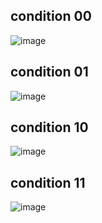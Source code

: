 ## condition 00 

![image](https://user-images.githubusercontent.com/87302906/127159337-900fa158-8d04-43ee-9e47-36b4a9f42a98.png)

## condition 01

![image](https://user-images.githubusercontent.com/87302906/127159521-8a4048ef-2920-4083-ad6b-aad1af0803dc.png)

## condition 10

![image](https://user-images.githubusercontent.com/87302906/127159641-4f85014d-969e-41d3-ba17-d3d6bf213d08.png)

## condition 11

![image](https://user-images.githubusercontent.com/87302906/127160608-6aed6660-bac7-4116-8393-a8cd6a670fbe.png)

